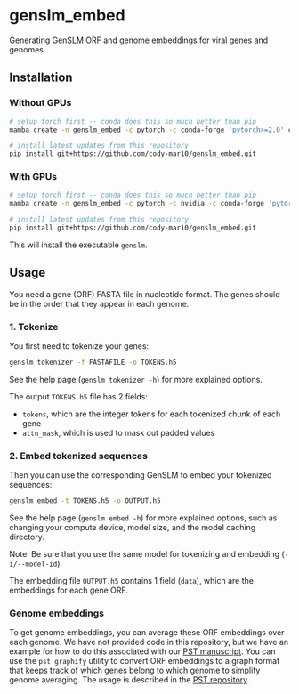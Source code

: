 # genslm_embed

Generating [GenSLM](https://github.com/ramanathanlab/genslm) ORF and genome embeddings for viral genes and genomes.

## Installation

### Without GPUs

```bash
# setup torch first -- conda does this so much better than pip
mamba create -n genslm_embed -c pytorch -c conda-forge 'pytorch>=2.0' cpuonly 'python<3.12'

# install latest updates from this repository
pip install git+https://github.com/cody-mar10/genslm_embed.git
```

### With GPUs

```bash
# setup torch first -- conda does this so much better than pip
mamba create -n genslm_embed -c pytorch -c nvidia -c conda-forge 'pytorch>=2.0' pytorch-cuda=11.8 'python<3.12'

# install latest updates from this repository
pip install git+https://github.com/cody-mar10/genslm_embed.git
```

This will install the executable `genslm`.

## Usage

You need a gene (ORF) FASTA file in nucleotide format. The genes should be in the order that they appear in each genome.

### 1. Tokenize

You first need to tokenize your genes:

```bash
genslm tokenizer -f FASTAFILE -o TOKENS.h5
```

See the help page (`genslm tokenizer -h`) for more explained options.

The output `TOKENS.h5` file has 2 fields:

- `tokens`, which are the integer tokens for each tokenized chunk of each gene
- `attn_mask`, which is used to mask out padded values

### 2. Embed tokenized sequences

Then you can use the corresponding GenSLM to embed your tokenized sequences:

```bash
genslm embed -t TOKENS.h5 -o OUTPUT.h5
```

See the help page (`genslm embed -h`) for more explained options, such as changing your compute device, model size, and the model caching directory.

Note: Be sure that you use the same model for tokenizing and embedding (`-i/--model-id`).

The embedding file `OUTPUT.h5` contains 1 field (`data`), which are the embeddings for each gene ORF.

### Genome embeddings

To get genome embeddings, you can average these ORF embeddings over each genome. We have not provided code in this repository, but we have an example for how to do this associated with our [PST manuscript](https://github.com/AnantharamanLab/protein_set_transformer/blob/main/manuscript/genome_embeddings/genome_average.ipynb). You can use the `pst graphify` utility to convert ORF embeddings to a graph format that keeps track of which genes belong to which genome to simplify genome averaging. The usage is described in the [PST repository](https://github.com/AnantharamanLab/protein_set_transformer).

